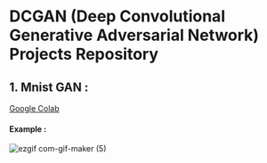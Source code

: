 # DCGAN (Deep Convolutional Generative Adversarial Network) Projects Repository

## 1. Mnist GAN : 
[Google Colab](https://colab.research.google.com/drive/1n5GzcunJOaFwR2iXSOSoLsWVkcufw2_t?usp=sharing)

#### Example : 

![ezgif com-gif-maker (5)](https://user-images.githubusercontent.com/53033648/81477424-c234cd00-91e5-11ea-8a63-de2b77061891.gif)




